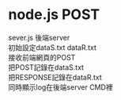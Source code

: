 node.js POST
===========

sever.js 後端server</br>
初始設定dataS.txt dataR.txt</br>
接收前端網頁的POST</br>
把POST記錄在dataS.txt</br>
把RESPONSE記錄在dataR.txt</br>
同時顯示log在後端server CMD裡

